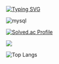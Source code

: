 [![Typing SVG](https://readme-typing-svg.demolab.com?font=Fira+Code&pause=1000&color=F7B7D4&width=435&lines=Welcome+to+Sehyun's+Github)](https://git.io/typing-svg)

![mysql](https://img.shields.io/badge/mysql-4479A1.svg?&style=for-the-badge&logo=mysql&logoColor=white)


[![Solved.ac Profile](http://mazassumnida.wtf/api/generate_badge?boj=kkkimsh)](https://solved.ac/kkkimsh)

<img src="http://mazandi.herokuapp.com/api?handle={https://solved.ac/kkkimsh}&theme=dark"/>

![Top Langs](https://github-readme-stats.vercel.app/api/top-langs/?username=kkshyun&theme=dracula)

<!--
**kkshyun/kkshyun** is a ✨ _special_ ✨ repository because its `README.md` (this file) appears on your GitHub profile.

Here are some ideas to get you started:

- 🔭 I’m currently working on ...
- 🌱 I’m currently learning ...
- 👯 I’m looking to collaborate on ...
- 🤔 I’m looking for help with ...
- 💬 Ask me about ...
- 📫 How to reach me: ...
- 😄 Pronouns: ...
- ⚡ Fun fact: ...
-->
